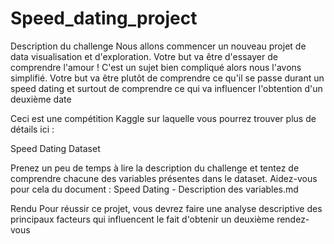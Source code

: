 # Speed_dating_project

Description du challenge
Nous allons commencer un nouveau projet de data visualisation et d'exploration. Votre but va être d'essayer de comprendre l'amour ! C'est un sujet bien compliqué alors nous l'avons simplifié. Votre but va être plutôt de comprendre ce qu'il se passe durant un speed dating et surtout de comprendre ce qui va influencer l'obtention d'un deuxième date

Ceci est une compétition Kaggle sur laquelle vous pourrez trouver plus de détails ici :

Speed Dating Dataset

Prenez un peu de temps à lire la description du challenge et tentez de comprendre chacune des variables présentes dans le dataset. Aidez-vous pour cela du document : Speed Dating - Description des variables.md

Rendu
Pour réussir ce projet, vous devrez faire une analyse descriptive des principaux facteurs qui influencent le fait d'obtenir un deuxième rendez-vous
